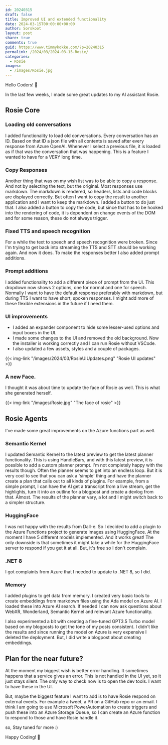 ```yaml
---
id: 20240315
draft: false
title: Improved UI and extended functionality
date: 2024-03-15T00:00:00+00:00
author: Sorskoot
layout: post
share: true
comments: true
guid: https://www.timmykokke.com/?p=20240315
permalink: /2024/03/2024-03-15-Rosie/
categories:
  - Rosie
images:
  - /images/Rosie.jpg
---
```


Hello Coders! 👾

In the last few weeks, I made some great updates to my AI assistant Rosie.

## Rosie Core

### Loading old conversations

I added functionality to load old conversations. Every conversation has an ID. Based on that ID a json file with all contents is saved after every response from Azure OpenAI. Whenever I select a previous file, it is loaded as if that was the conversation that was happening. This is a feature I wanted to have for a VERY long time.

### Copy Responses

Another thing that was on my wish list was to be able to copy a response. And not by selecting the text, but the original. Most responses use markdown. The markdown is rendered, so headers, lists and code blocks are displayed correctly. But often I want to copy the result to another application and I want to keep the markdown. I added a button to do just that. I also added a button to copy the code, but since that has to be hooked into the rendering of code, it is dependent on change events of the DOM and for some reason, these do not always trigger. 

### Fixed TTS and speech recognition

For a while the text to speech and speech recognition were broken. Since I'm trying to get back into streaming the TTS and STT should be working again. And now it does. To make the responses better I also added prompt additions.

### Prompt additions

I added functionality to add a different piece of prompt from the UI. This dropdown now shows 2 options, one for normal and one for speech. Normally I want to have the default response preferably with markdown, but during TTS I want to have short, spoken responses. I might add more of these flexible extensions in the future if I need them.

### UI improvements

- I added an expander component to hide some lesser-used options and input boxes in the UI.
- I made some changes to the UI and removed the old background. Now the installer is working correctly and I can run Rosie without VSCode.
- I also updated a few assets, styles and a couple of packages.

{{< img-link "/images/2024/03/RosieUIUpdates.png" "Rosie UI updates" >}}

### A new Face.

I thought it was about time to update the face of Rosie as well. This is what she generated herself.

{{< img-link "/images/Rosie.jpg" "The face of rosie" >}}


## Rosie Agents

I've made some great improvements on the Azure functions part as well.

### Semantic Kernel

I updated Semantic Kernel to the latest preview to get the latest planner functionality. This is using HandleBars, and with this latest preview, it is possible to add a custom planner prompt. I'm not completely happy with the results though. Often the planner seems to get into an endless loop. But it is very cool to see that you can ask a 'simple' thing and have the planner create a plan that calls out to all kinds of plugins. For example, from a simple prompt, I can have the AI get a transcript from a live stream, get the highlights, turn it into an outline for a blogpost and create a devlog from that. Almost. The results of the planner vary, a lot and I might switch back to a simpler structure. 

### HuggingFace

I was not happy with the results from Dall-e. So I decided to add a plugin to the Azure Functions project to generate images using HuggingFace. At the moment I have 5 different models implemented. And it works great! The only downside is that sometimes it might take a while for the HuggingFace server to respond if you get it at all. But, it's free so I don't complain.

### .NET 8

I got complaints from Azure that I needed to update to .NET 8, so I did.

### Memory

I added plugins to get data from memory. I created very basic tools to create embeddings from markdown files using the Ada model on Azure AI. I loaded these into Azure AI search. If needed I can now ask questions about WebXR, Wonderland, Semantic Kernel and relevant Azure functionality. 

I also experimented a bit with creating a fine-tuned GPT3.5 Turbo model based on my blogposts to get the tone of my posts consistent. I didn't like the results and since running the model on Azure is very expensive I deleted the deployment. But, I did write a blogpost about creating embeddings.

## Plan for the near future?

At the moment my biggest wish is better error handling. It sometimes happens that a service gives an error. This is not handled in the UI yet, so it just stays silent. The only way to check now is to open the dev tools. I want to have these in the UI.

But, maybe the biggest feature I want to add is to have Rosie respond on external events. For example a tweet, a PR on a GitHub repo or an email. I think I am going to use Microsoft PowerAutomation to create triggers and push these into an Azure Storage Queue, so I can create an Azure function to respond to those and have Rosie handle it.

so, Stay tuned for more :)

Happy Coding! 🚀

